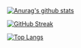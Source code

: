[![Anurag's github stats](https://github-readme-stats.vercel.app/api?username=Master-sniffer&show_icons=true&theme=onedark&count_private=true )](https://github.com/Master-sniffer/github-readme-stats)

[![GitHub Streak](https://github-readme-streak-stats.herokuapp.com/?user=Master-sniffer&theme=synthwave&hide_border=true)](https://github.com/Master-sniffer/github-readme-streak-stats) 


[![Top Langs](https://github-readme-stats.vercel.app/api/top-langs/?username=Master-sniffer&langs_count=5)](https://github.com/anuraghazra/github-readme-stats)

